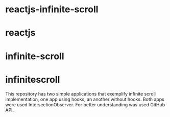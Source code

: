 # reactjs-infinite-scroll
# reactjs
# infinite-scroll
# infinitescroll
This repository has two simple applications that exemplify infinite scroll implementation, one app using hooks, an another without hooks.
Both apps were used IntersectionObserver.
For better understanding was used GitHub API.
